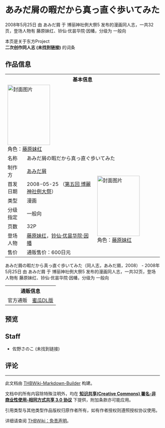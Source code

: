 # あみだ屑の暇だから真っ直ぐ歩いてみた

<!-- source html: G:\repos\THBWiki-Markdown-Builder\THBWikiMarkdown\Temp\main\3\31\ns0%3A%E3%81%82%E3%81%BF%E3%81%A0%E5%B1%91%E3%81%AE%E6%9A%87%E3%81%A0%E3%81%8B%E3%82%89%E7%9C%9F%E3%81%A3%E7%9B%B4%E3%81%90%E6%AD%A9%E3%81%84%E3%81%A6%E3%81%BF%E3%81%9F.html -->

2008年5月25日 由 あみだ屑 于 博丽神社例大祭5 发布的漫画同人志，一共32页，登场人物有 藤原妹红、铃仙·优昙华院·因幡，分级为 一般向

本页是关于东方Project  
 **二次创作同人志 (未找到链接)** 的词条

## 作品信息

<table><tbody><tr><th colspan="3">基本信息</th></tr><tr><td class="cover-artwork-mobile" colspan="2"><a href="./文件-あみだ屑の暇だから真っ直ぐ歩いてみた封面.png.md" class="image" title="封面图片"><img alt="封面图片" src="https://upload.thwiki.cc/thumb/f/f2/%E3%81%82%E3%81%BF%E3%81%A0%E5%B1%91%E3%81%AE%E6%9A%87%E3%81%A0%E3%81%8B%E3%82%89%E7%9C%9F%E3%81%A3%E7%9B%B4%E3%81%90%E6%AD%A9%E3%81%84%E3%81%A6%E3%81%BF%E3%81%9F%E5%B0%81%E9%9D%A2.png/138px-%E3%81%82%E3%81%BF%E3%81%A0%E5%B1%91%E3%81%AE%E6%9A%87%E3%81%A0%E3%81%8B%E3%82%89%E7%9C%9F%E3%81%A3%E7%9B%B4%E3%81%90%E6%AD%A9%E3%81%84%E3%81%A6%E3%81%BF%E3%81%9F%E5%B0%81%E9%9D%A2.png" decoding="async" loading="lazy" width="138" height="196" srcset="https://upload.thwiki.cc/thumb/f/f2/%E3%81%82%E3%81%BF%E3%81%A0%E5%B1%91%E3%81%AE%E6%9A%87%E3%81%A0%E3%81%8B%E3%82%89%E7%9C%9F%E3%81%A3%E7%9B%B4%E3%81%90%E6%AD%A9%E3%81%84%E3%81%A6%E3%81%BF%E3%81%9F%E5%B0%81%E9%9D%A2.png/208px-%E3%81%82%E3%81%BF%E3%81%A0%E5%B1%91%E3%81%AE%E6%9A%87%E3%81%A0%E3%81%8B%E3%82%89%E7%9C%9F%E3%81%A3%E7%9B%B4%E3%81%90%E6%AD%A9%E3%81%84%E3%81%A6%E3%81%BF%E3%81%9F%E5%B0%81%E9%9D%A2.png 1.5x, https://upload.thwiki.cc/thumb/f/f2/%E3%81%82%E3%81%BF%E3%81%A0%E5%B1%91%E3%81%AE%E6%9A%87%E3%81%A0%E3%81%8B%E3%82%89%E7%9C%9F%E3%81%A3%E7%9B%B4%E3%81%90%E6%AD%A9%E3%81%84%E3%81%A6%E3%81%BF%E3%81%9F%E5%B0%81%E9%9D%A2.png/277px-%E3%81%82%E3%81%BF%E3%81%A0%E5%B1%91%E3%81%AE%E6%9A%87%E3%81%A0%E3%81%8B%E3%82%89%E7%9C%9F%E3%81%A3%E7%9B%B4%E3%81%90%E6%AD%A9%E3%81%84%E3%81%A6%E3%81%BF%E3%81%9F%E5%B0%81%E9%9D%A2.png 2x" data-file-width="1131" data-file-height="1600"></a><div class="cover-char">角色：<a href="./藤原妹红.md" title="藤原妹红">藤原妹红</a></div></td>
</tr><tr><td class="label">名称</td><td colspan="2"> あみだ屑の暇だから真っ直ぐ歩いてみた </td></tr><tr><td class="label">制作方</td><td><a href="./あみだ屑.md" title="あみだ屑">あみだ屑</a></td><td class="cover-artwork" rowspan="7" style="min-width:196px;"><a href="./文件-あみだ屑の暇だから真っ直ぐ歩いてみた封面.png.md" class="image" title="封面图片"><img alt="封面图片" src="https://upload.thwiki.cc/thumb/f/f2/%E3%81%82%E3%81%BF%E3%81%A0%E5%B1%91%E3%81%AE%E6%9A%87%E3%81%A0%E3%81%8B%E3%82%89%E7%9C%9F%E3%81%A3%E7%9B%B4%E3%81%90%E6%AD%A9%E3%81%84%E3%81%A6%E3%81%BF%E3%81%9F%E5%B0%81%E9%9D%A2.png/138px-%E3%81%82%E3%81%BF%E3%81%A0%E5%B1%91%E3%81%AE%E6%9A%87%E3%81%A0%E3%81%8B%E3%82%89%E7%9C%9F%E3%81%A3%E7%9B%B4%E3%81%90%E6%AD%A9%E3%81%84%E3%81%A6%E3%81%BF%E3%81%9F%E5%B0%81%E9%9D%A2.png" decoding="async" loading="lazy" width="138" height="196" srcset="https://upload.thwiki.cc/thumb/f/f2/%E3%81%82%E3%81%BF%E3%81%A0%E5%B1%91%E3%81%AE%E6%9A%87%E3%81%A0%E3%81%8B%E3%82%89%E7%9C%9F%E3%81%A3%E7%9B%B4%E3%81%90%E6%AD%A9%E3%81%84%E3%81%A6%E3%81%BF%E3%81%9F%E5%B0%81%E9%9D%A2.png/208px-%E3%81%82%E3%81%BF%E3%81%A0%E5%B1%91%E3%81%AE%E6%9A%87%E3%81%A0%E3%81%8B%E3%82%89%E7%9C%9F%E3%81%A3%E7%9B%B4%E3%81%90%E6%AD%A9%E3%81%84%E3%81%A6%E3%81%BF%E3%81%9F%E5%B0%81%E9%9D%A2.png 1.5x, https://upload.thwiki.cc/thumb/f/f2/%E3%81%82%E3%81%BF%E3%81%A0%E5%B1%91%E3%81%AE%E6%9A%87%E3%81%A0%E3%81%8B%E3%82%89%E7%9C%9F%E3%81%A3%E7%9B%B4%E3%81%90%E6%AD%A9%E3%81%84%E3%81%A6%E3%81%BF%E3%81%9F%E5%B0%81%E9%9D%A2.png/277px-%E3%81%82%E3%81%BF%E3%81%A0%E5%B1%91%E3%81%AE%E6%9A%87%E3%81%A0%E3%81%8B%E3%82%89%E7%9C%9F%E3%81%A3%E7%9B%B4%E3%81%90%E6%AD%A9%E3%81%84%E3%81%A6%E3%81%BF%E3%81%9F%E5%B0%81%E9%9D%A2.png 2x" data-file-width="1131" data-file-height="1600"></a><div class="cover-char">角色：<a href="./藤原妹红.md" title="藤原妹红">藤原妹红</a></div></td>
</tr><tr><td class="label">首发日期</td><td>2008-05-25&#160;（<a href="/展会作品列表?e=%E5%8D%9A%E4%B8%BD%E7%A5%9E%E7%A4%BE%E4%BE%8B%E5%A4%A7%E7%A5%AD%235">第五回 博麗神社例大祭</a>）</td></tr><tr><td class="label">类型</td><td>漫画</td></tr><tr><td class="label">分级指定</td><td>一般向</td></tr><tr><td class="label">页数</td><td>32P</td></tr><tr><td class="label">登场人物</td><td><a href="./藤原妹红.md" title="藤原妹红">藤原妹红</a>，<a href="./铃仙·优昙华院·因幡.md" title="铃仙·优昙华院·因幡">铃仙·优昙华院·因幡</a></td></tr><tr><td class="label">售价</td><td>通贩售价：600日元</td></tr></tbody></table>

あみだ屑の暇だから真っ直ぐ歩いてみた（同人志，あみだ屑，2008） - 2008年5月25日 由 あみだ屑 于 博丽神社例大祭5 发布的漫画同人志，一共32页，登场人物有 藤原妹红、铃仙·优昙华院·因幡，分级为 一般向

<table><tbody><tr><th colspan="3">通贩信息</th></tr><tr><td class="label">官方通贩</td><td colspan="2"><a rel="nofollow" class="external text" href="https://www.melonbooks.co.jp/detail/detail.php?product_id=239658">蜜瓜DL版</a></td></tr></tbody></table>



## 预览

## Staff
- 佐野さのこ (未找到链接)


## 评论




---

此文档由 [THBWiki-Markdown-Builder](https://github.com/Delsin-Yu/THBWiki-Markdown-Builder) 构建。

文档中的所有内容除特殊注明外，均在 [**知识共享(Creative Commons) 署名-非商业性使用-相同方式共享 3.0 协议**](https://creativecommons.org/licenses/by-sa/3.0/deed.zh-hans) 下提供，附加条款亦可能应用。

引用类型与其他类型作品版权归原作者所有，如有作者授权则遵照授权协议使用。

详细请查阅 [THBWiki：免责声明](https://thbwiki.cc/THBWiki:%E5%85%8D%E8%B4%A3%E5%A3%B0%E6%98%8E)。

